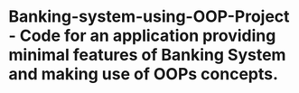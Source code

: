 # Banking-system-using-OOP-Project - Code for an application providing minimal features of Banking System and making use of OOPs concepts.
